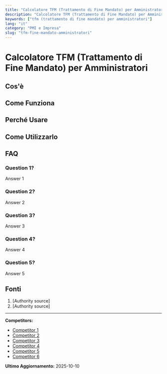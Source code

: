 ```yaml
---
title: "Calcolatore TFM (Trattamento di Fine Mandato) per Amministratori"
description: "Calcolatore TFM (Trattamento di Fine Mandato) per Amministratori"
keywords: ["tfm (trattamento di fine mandato) per amministratori"]
lang: "it"
category: "PMI e Impresa"
slug: "tfm-fine-mandato-amministratori"
---
```


# Calcolatore TFM (Trattamento di Fine Mandato) per Amministratori

<!-- TODO: Add introduction -->

## Cos'è

<!-- TODO: Explain what this calculator does -->

## Come Funziona

<!-- TODO: Explain methodology -->

## Perché Usare

<!-- TODO: List benefits -->

## Come Utilizzarlo

<!-- TODO: Step-by-step guide -->

## FAQ

### Question 1?
Answer 1

### Question 2?
Answer 2

### Question 3?
Answer 3

### Question 4?
Answer 4

### Question 5?
Answer 5

## Fonti

1. [Authority source]
2. [Authority source]

---

**Competitors:**
- [Competitor 1](https://www.soluzionetasse.com/calcolo-tfm-amministratori-errori-da-non-fare/)
- [Competitor 2](https://www.soluzionetasse.com/tfm-srl-guida/)
- [Competitor 3](https://metatasse.it/il-trattamento-di-fine-mandato-tfm-cose-e-come-funziona/)
- [Competitor 4](https://www.emmedimeccanica.com/il-calcolo-del-trattamento-di-fine-mandato/)
- [Competitor 5](https://www.athora.it/tfm-cosa-e-come-funziona/)
- [Competitor 6](https://www.ilpersonalepa.it/5124-2/)

**Ultimo Aggiornamento:** 2025-10-10
